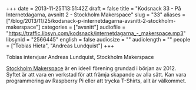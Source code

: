 +++
date = 2013-11-25T13:51:42Z
draft = false
title = "Kodsnack 33 - På Internetdagarna, avsnitt 2 - Stockholm Makerspace"
slug = "33"
aliases = ["/blog/2013/11/25/kodsnack-p-internetdagarna-avsnitt-2-stockholm-makerspace"]
categories = ["avsnitt"]
audiofile = "https://traffic.libsyn.com/kodsnack/internetdagarna_-_makerspace.mp3"
libsynid = "2566445"
english = false
audiosize = ""
audiolength = ""
people = ["Tobias Hieta", "Andreas Lundquist"]
+++

Tobias intervjuar Andreas Lundquist, Stockholm Makerspace

[Stockholm Makerspace](http://www.makerspace.se/) är en ideell förening grundad i början
av 2012. Syftet är att vara en verkstad för att främja skapande av
alla sätt. Kan vara programmering av Raspberry Pi eller att trycka
T-Shirts, allt är välkommet.

